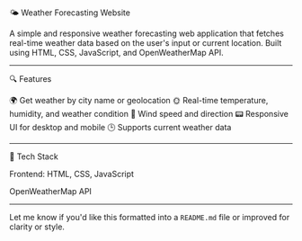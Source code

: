 

 🌤️ Weather Forecasting Website

A simple and responsive weather forecasting web application that fetches real-time weather data based on the user's input or current location. Built using HTML, CSS, JavaScript, and OpenWeatherMap API.

---
 🔍 Features

🌍 Get weather by city name or geolocation
🌞 Real-time temperature, humidity, and weather condition
🧭 Wind speed and direction
📟 Responsive UI for desktop and mobile
🕒 Supports current weather data

---

🚀 Tech Stack

Frontend: HTML, CSS, JavaScript

 OpenWeatherMap API

---

Let me know if you'd like this formatted into a `README.md` file or improved for clarity or style.
